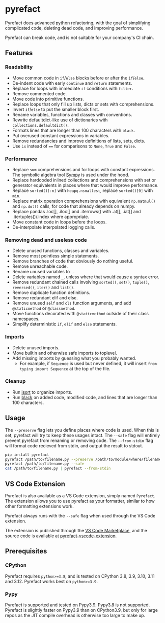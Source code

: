 # pyrefact

Pyrefact does advanced python refactoring, with the goal of simplifying complicated code, deleting dead code, and improving performance.

Pyrefact can break code, and is not suitable for your company's CI chain.

## Features

### Readability

* Move common code in `if`/`else` blocks before or after the `if`/`else`.
* De-indent code with early `continue` and `return` statements.
* Replace for loops with immediate `if` conditions with `filter`.
* Remove commented code.
* Move code into primitive functions.
* Replace loops that only fill up lists, dicts or sets with comprehensions.
* Invert `if`/`else` to put the smaller block first.
* Rename variables, functions and classes with conventions.
* Rewrite defaultdict-like use of dictionaries with `collections.defaultdict()`.
* Formats lines that are longer than 100 characters with `black`.
* Put overused constant expressions in variables.
* Remove redundancies and improve definitions of lists, sets, dicts.
* Use `is` instead of `==` for comparisons to `None`, `True` and `False`.

### Performance

* Replace `sum` comprehensions and for loops with constant expressions. The symbolic algebra tool [Sympy](https://github.com/sympy/sympy) is used under the hood.
* Replace hardcoded inlined collections and comprehensions with set or generator equivalents in places where that would improve performance.
* Replace `sorted()[:n]` with `heapq.nsmallest`, replace `sorted()[0]` with `min`.
* Replace matrix operation comprehensions with equivalent `np.matmul()` and `np.dot()` calls, for code that already depends on numpy.
* Replace pandas .loc[], .iloc[] and .iterrows() with .at[], .iat[] and .itertuples()/.index where appropriate.
* Move constant code in loops before the loops.
* De-interpolate interpolated logging calls.

### Removing dead and useless code

* Delete unused functions, classes and variables.
* Remove most pointless simple statements.
* Remove branches of code that obviously do nothing useful.
* Remove unreachable code.
* Rename unused variables to `_`.
* Delete variables named `_`, unless where that would cause a syntax error.
* Remove redundant chained calls involving `sorted()`, `set()`, `tuple()`, `reversed()`, `iter()` and `list()`.
* Remove duplicate function definitions.
* Remove redundant elif and else.
* Remove unused `self` and `cls` function arguments, and add `@staticmethod` or `@classmethod`.
* Move functions decorated with `@staticmethod` outside of their class namespaces.
* Simplify deterministic `if`, `elif` and `else` statements.

### Imports

* Delete unused imports.
* Move builtin and otherwise safe imports to toplevel.
* Add missing imports by guessing what you probably wanted.
  * For example, if `Sequence` is used but never defined, it will insert `from typing import Sequence` at the top of the file.

### Cleanup

* Run [isort](https://pycqa.github.io/isort/) to organize imports.
* Run [black](https://black.readthedocs.io/en/stable/) on added code, modified code, and lines that are longer than 100 characters.

## Usage

The `--preserve` flag lets you define places where code is used. When this is set, pyrefact will try to keep these usages intact.
The `--safe` flag will entirely prevent pyrefact from renaming or removing code.
The `--from-stdin` flag will format code recieved from stdin, and output the result to stdout.

```bash
pip install pyrefact
pyrefact /path/to/filename.py --preserve /path/to/module/where/filename/is/used
pyrefact /path/to/filename.py --safe
cat /path/to/filename.py | pyrefact --from-stdin
```

## VS Code Extension

Pyrefact is also available as a VS Code extension, simply named `Pyrefact`. The extension allows you to use pyrefact as your formatter, similar to how other formatting extensions work. 

Pyrefact always runs with the `--safe` flag when used through the VS Code extension.

The extension is published through the [VS Code Marketplace](https://marketplace.visualstudio.com/items?itemName=olleln.pyrefact), and the source code is available at [pyrefact-vscode-extension](https://github.com/OlleLindgren/pyrefact-vscode-extension).

## Prerequisites

### CPython

Pyrefact requires `python>=3.8`, and is tested on CPython 3.8, 3.9, 3.10, 3.11 and 3.12. Pyrefact works best on `python>=3.9`.

### Pypy

Pyrefact is supported and tested on Pypy3.9. Pypy3.8 is not supported. Pyrefact is slightly faster on Pypy3.9 than on CPython3.9, but only for large repos as the JIT compile overhead is otherwise too large to make up.
